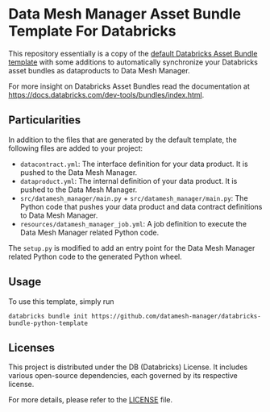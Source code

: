 # Data Mesh Manager Asset Bundle Template For Databricks

This repository essentially is a copy of the [default Databricks Asset Bundle template](https://github.com/databricks/cli/tree/main/libs/template/templates/default-python) with some additions to automatically synchronize your Databricks asset bundles as dataproducts to Data Mesh Manager.

For more insight on Databricks Asset Bundles read the documentation at https://docs.databricks.com/dev-tools/bundles/index.html.

## Particularities

In addition to the files that are generated by the default template, the following files are added to your project:

- `datacontract.yml`: The interface definition for your data product. It is pushed to the Data Mesh Manager.
- `dataproduct.yml`: The internal definition of your data product. It is pushed to the Data Mesh Manager.
- `src/datamesh_manager/main.py` + `src/datamesh_manager/main.py`: The Python code that pushes your data product and data contract definitions to Data Mesh Manager.
- `resources/datamesh_manager_job.yml`: A job definition to execute the Data Mesh Manager related Python code.

The `setup.py` is modified to add an entry point for the Data Mesh Manager related Python code to the generated Python wheel.

## Usage

To use this template, simply run

```
databricks bundle init https://github.com/datamesh-manager/databricks-bundle-python-template
```


## Licenses

This project is distributed under the DB (Databricks) License. It includes various open-source dependencies, each governed by its respective license.

For more details, please refer to the [LICENSE](LICENSE) file.

